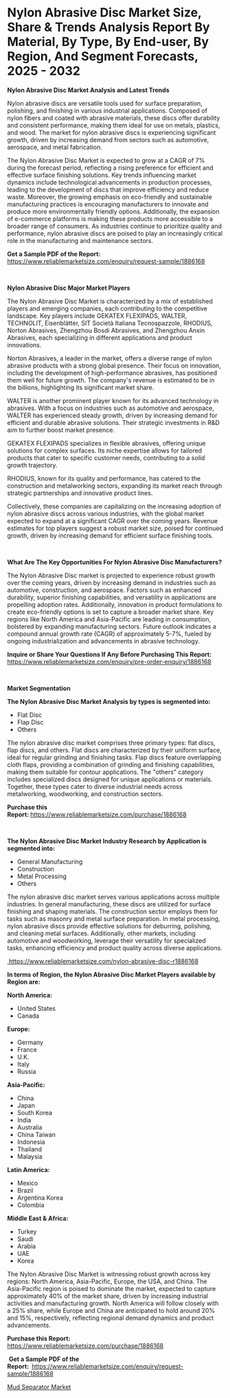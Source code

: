 <p><h1>Nylon Abrasive Disc Market Size, Share & Trends Analysis Report By Material, By Type, By End-user, By Region, And Segment Forecasts, 2025 - 2032</h1></p><p><strong>Nylon Abrasive Disc Market Analysis and Latest Trends</strong></p>
<p><p>Nylon abrasive discs are versatile tools used for surface preparation, polishing, and finishing in various industrial applications. Composed of nylon fibers and coated with abrasive materials, these discs offer durability and consistent performance, making them ideal for use on metals, plastics, and wood. The market for nylon abrasive discs is experiencing significant growth, driven by increasing demand from sectors such as automotive, aerospace, and metal fabrication.</p><p>The Nylon Abrasive Disc Market is expected to grow at a CAGR of 7% during the forecast period, reflecting a rising preference for efficient and effective surface finishing solutions. Key trends influencing market dynamics include technological advancements in production processes, leading to the development of discs that improve efficiency and reduce waste. Moreover, the growing emphasis on eco-friendly and sustainable manufacturing practices is encouraging manufacturers to innovate and produce more environmentally friendly options. Additionally, the expansion of e-commerce platforms is making these products more accessible to a broader range of consumers. As industries continue to prioritize quality and performance, nylon abrasive discs are poised to play an increasingly critical role in the manufacturing and maintenance sectors.</p></p>
<p><strong>Get a Sample PDF of the Report:&nbsp;</strong> <a href="https://www.reliablemarketsize.com/enquiry/request-sample/1886168?utm_campaign=3269&utm_medium=2&utm_source=Github&utm_content=ia&utm_term=11042025&utm_id=nylon-abrasive-disc">https://www.reliablemarketsize.com/enquiry/request-sample/1886168</a></p>
<p>&nbsp;</p>
<p><strong>Nylon Abrasive Disc Major Market Players</strong></p>
<p><p>The Nylon Abrasive Disc Market is characterized by a mix of established players and emerging companies, each contributing to the competitive landscape. Key players include GEKATEX FLEXIPADS, WALTER, TECHNOLIT, Eisenblätter, SIT Società Italiana Tecnospazzole, RHODIUS, Norton Abrasives, Zhengzhou Bosdi Abrasives, and Zhengzhou Anxin Abrasives, each specializing in different applications and product innovations.</p><p>Norton Abrasives, a leader in the market, offers a diverse range of nylon abrasive products with a strong global presence. Their focus on innovation, including the development of high-performance abrasives, has positioned them well for future growth. The company's revenue is estimated to be in the billions, highlighting its significant market share.</p><p>WALTER is another prominent player known for its advanced technology in abrasives. With a focus on industries such as automotive and aerospace, WALTER has experienced steady growth, driven by increasing demand for efficient and durable abrasive solutions. Their strategic investments in R&D aim to further boost market presence.</p><p>GEKATEX FLEXIPADS specializes in flexible abrasives, offering unique solutions for complex surfaces. Its niche expertise allows for tailored products that cater to specific customer needs, contributing to a solid growth trajectory.</p><p>RHODIUS, known for its quality and performance, has catered to the construction and metalworking sectors, expanding its market reach through strategic partnerships and innovative product lines.</p><p>Collectively, these companies are capitalizing on the increasing adoption of nylon abrasive discs across various industries, with the global market expected to expand at a significant CAGR over the coming years. Revenue estimates for top players suggest a robust market size, poised for continued growth, driven by increasing demand for efficient surface finishing tools.</p></p>
<p>&nbsp;</p>
<p><strong>What Are The Key Opportunities For Nylon Abrasive Disc Manufacturers?</strong></p>
<p><p>The Nylon Abrasive Disc market is projected to experience robust growth over the coming years, driven by increasing demand in industries such as automotive, construction, and aerospace. Factors such as enhanced durability, superior finishing capabilities, and versatility in applications are propelling adoption rates. Additionally, innovation in product formulations to create eco-friendly options is set to capture a broader market share. Key regions like North America and Asia-Pacific are leading in consumption, bolstered by expanding manufacturing sectors. Future outlook indicates a compound annual growth rate (CAGR) of approximately 5-7%, fueled by ongoing industrialization and advancements in abrasive technology.</p></p>
<p><strong>Inquire or Share Your Questions If Any Before Purchasing This Report:</strong> <a href="https://www.reliablemarketsize.com/enquiry/pre-order-enquiry/1886168?utm_campaign=3269&utm_medium=2&utm_source=Github&utm_content=ia&utm_term=11042025&utm_id=nylon-abrasive-disc">https://www.reliablemarketsize.com/enquiry/pre-order-enquiry/1886168</a></p>
<p>&nbsp;</p>
<p><strong>Market Segmentation</strong></p>
<p><strong>The Nylon Abrasive Disc Market Analysis by types is segmented into:</strong></p>
<p><ul><li>Flat Disc</li><li>Flap Disc</li><li>Others</li></ul></p>
<p><p>The nylon abrasive disc market comprises three primary types: flat discs, flap discs, and others. Flat discs are characterized by their uniform surface, ideal for regular grinding and finishing tasks. Flap discs feature overlapping cloth flaps, providing a combination of grinding and finishing capabilities, making them suitable for contour applications. The "others" category includes specialized discs designed for unique applications or materials. Together, these types cater to diverse industrial needs across metalworking, woodworking, and construction sectors.</p></p>
<p><strong>Purchase this Report:&nbsp;</strong><a href="https://www.reliablemarketsize.com/purchase/1886168?utm_campaign=3269&utm_medium=2&utm_source=Github&utm_content=ia&utm_term=11042025&utm_id=nylon-abrasive-disc">https://www.reliablemarketsize.com/purchase/1886168</a></p>
<p>&nbsp;</p>
<p><strong>The Nylon Abrasive Disc Market Industry Research by Application is segmented into:</strong></p>
<p><ul><li>General Manufacturing</li><li>Construction</li><li>Metal Processing</li><li>Others</li></ul></p>
<p><p>The nylon abrasive disc market serves various applications across multiple industries. In general manufacturing, these discs are utilized for surface finishing and shaping materials. The construction sector employs them for tasks such as masonry and metal surface preparation. In metal processing, nylon abrasive discs provide effective solutions for deburring, polishing, and cleaning metal surfaces. Additionally, other markets, including automotive and woodworking, leverage their versatility for specialized tasks, enhancing efficiency and product quality across diverse applications.</p></p>
<p><a href="https://www.reliablemarketsize.com/nylon-abrasive-disc-r1886168?utm_campaign=3269&utm_medium=2&utm_source=Github&utm_content=ia&utm_term=11042025&utm_id=nylon-abrasive-disc">&nbsp;https://www.reliablemarketsize.com/nylon-abrasive-disc-r1886168</a></p>
<p><strong>In terms of Region, the Nylon Abrasive Disc Market Players available by Region are:</strong></p>
<p>
    <p> <strong> North America: </strong>
        <ul>
            <li>United States</li>
            <li>Canada</li>
        </ul>
        </p> 
    <p> <strong> Europe: </strong>
        <ul>
            <li>Germany</li>
            <li>France</li>
            <li>U.K.</li>
            <li>Italy</li>
            <li>Russia</li>
        </ul>
        </p> 
    <p> <strong> Asia-Pacific: </strong>
        <ul>
            <li>China</li>
            <li>Japan</li>
            <li>South Korea</li>
            <li>India</li>
            <li>Australia</li>
            <li>China Taiwan</li>
            <li>Indonesia</li>
            <li>Thailand</li>
            <li>Malaysia</li>
        </ul>
        </p> 
    <p> <strong> Latin America: </strong>
        <ul>
            <li>Mexico</li>
            <li>Brazil</li>
            <li>Argentina Korea</li>
            <li>Colombia</li>
        </ul>
        </p> 
    <p> <strong> Middle East & Africa: </strong>
        <ul>
            <li>Turkey</li>
            <li>Saudi</li>
            <li>Arabia</li>
            <li>UAE</li>
            <li>Korea</li>
        </ul>
    </p>
    </p>
<p><p>The Nylon Abrasive Disc Market is witnessing robust growth across key regions: North America, Asia-Pacific, Europe, the USA, and China. The Asia-Pacific region is poised to dominate the market, expected to capture approximately 40% of the market share, driven by increasing industrial activities and manufacturing growth. North America will follow closely with a 25% share, while Europe and China are anticipated to hold around 20% and 15%, respectively, reflecting regional demand dynamics and product advancements.</p></p>
<p><strong>Purchase this Report: </strong><a href="https://www.reliablemarketsize.com/purchase/1886168?utm_campaign=3269&utm_medium=2&utm_source=Github&utm_content=ia&utm_term=11042025&utm_id=nylon-abrasive-disc">https://www.reliablemarketsize.com/purchase/1886168</a></p>
<p>&nbsp;<strong>Get a Sample PDF of the Report:&nbsp;&nbsp;</strong><a href="https://www.reliablemarketsize.com/enquiry/request-sample/1886168?utm_campaign=3269&utm_medium=2&utm_source=Github&utm_content=ia&utm_term=11042025&utm_id=nylon-abrasive-disc">https://www.reliablemarketsize.com/enquiry/request-sample/1886168</a></p>
<p><strong></strong></p>
<p><p><a href="https://github.com/anejaryaan8m/Market-Research-Report-List-1/blob/main/mud-separator-market.md?utm_campaign=3269&utm_medium=2&utm_source=Github&utm_content=ia&utm_term=11042025&utm_id=nylon-abrasive-disc">Mud Separator Market</a></p></p>